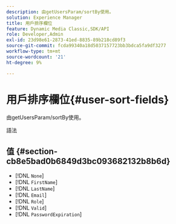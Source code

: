 ```yaml
---
description: 由getUsersParam/sortBy使用。
solution: Experience Manager
title: 用戶排序欄位
feature: Dynamic Media Classic,SDK/API
role: Developer,Admin
exl-id: 23d98e61-2873-41ed-8835-89b218cd89f3
source-git-commit: fcda99340a18d5037157723bb3bdca5fa9df3277
workflow-type: tm+mt
source-wordcount: '21'
ht-degree: 9%

---
```


# 用戶排序欄位{#user-sort-fields}

由getUsersParam/sortBy使用。

語法

## 值 {#section-cb8e5bad0b6849d3bc093682132b8b6d}

* [!DNL `None`]
* [!DNL `FirstName`]
* [!DNL `LastName`]
* [!DNL `Email`]
* [!DNL `Role`]
* [!DNL `Valid`]
* [!DNL `PasswordExpiration`]
